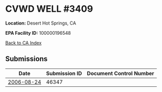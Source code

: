 # CVWD WELL #3409

**Location:** Desert Hot Springs, CA

**EPA Facility ID:** 100000196548

[Back to CA Index](../../index.md)

## Submissions

| Date | Submission ID | Document Control Number |
|------|--------------|-------------------------|
| [2006-08-24](submissions/46347.md) | 46347 |  |
